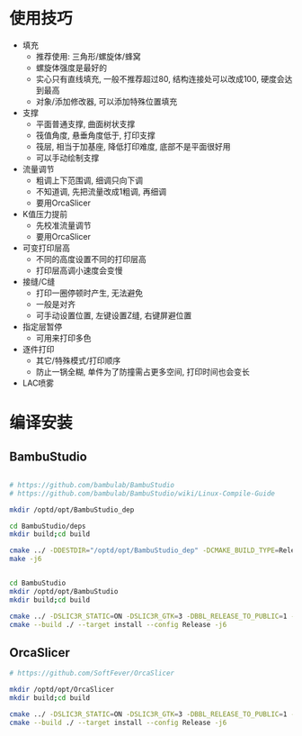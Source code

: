 # 使用技巧

- 填充
    - 推荐使用: 三角形/螺旋体/蜂窝
    - 螺旋体强度是最好的
    - 实心只有直线填充, 一般不推荐超过80, 结构连接处可以改成100, 硬度会达到最高
    - 对象/添加修改器, 可以添加特殊位置填充
- 支撑
    - 平面普通支撑, 曲面树状支撑
    - 筏值角度, 悬垂角度低于, 打印支撑
    - 筏层, 相当于加基座, 降低打印难度, 底部不是平面很好用
    - 可以手动绘制支撑
- 流量调节
    - 粗调上下范围调, 细调只向下调
    - 不知道调, 先把流量改成1粗调, 再细调
    - 要用OrcaSlicer
- K值压力提前
    - 先校准流量调节
    - 要用OrcaSlicer
- 可变打印层高
    - 不同的高度设置不同的打印层高
    - 打印层高调小速度会变慢
- 接缝/C缝
    - 打印一圈停顿时产生, 无法避免
    - 一般是对齐
    - 可手动设置位置, 左键设置Z缝, 右键屏避位置
- 指定层暂停
    - 可用来打印多色
- 逐件打印
    - 其它/特殊模式/打印顺序
    - 防止一锅全糊, 单件为了防撞需占更多空间, 打印时间也会变长
- LAC喷雾


# 编译安装

## BambuStudio

```bash

# https://github.com/bambulab/BambuStudio
# https://github.com/bambulab/BambuStudio/wiki/Linux-Compile-Guide

mkdir /optd/opt/BambuStudio_dep

cd BambuStudio/deps
mkdir build;cd build

cmake ../ -DDESTDIR="/optd/opt/BambuStudio_dep" -DCMAKE_BUILD_TYPE=Release -DDEP_WX_GTK3=1
make -j6


cd BambuStudio
mkdir /optd/opt/BambuStudio
mkdir build;cd build

cmake ../ -DSLIC3R_STATIC=ON -DSLIC3R_GTK=3 -DBBL_RELEASE_TO_PUBLIC=1 -DCMAKE_PREFIX_PATH="/optd/opt/BambuStudio_dep/usr/local" -DCMAKE_INSTALL_PREFIX="/optd/opt/BambuStudio" -DCMAKE_BUILD_TYPE=Release
cmake --build ./ --target install --config Release -j6
```

## OrcaSlicer

```bash
# https://github.com/SoftFever/OrcaSlicer

mkdir /optd/opt/OrcaSlicer
mkdir build;cd build

cmake ../ -DSLIC3R_STATIC=ON -DSLIC3R_GTK=3 -DBBL_RELEASE_TO_PUBLIC=1 -DCMAKE_PREFIX_PATH="/optd/opt/BambuStudio_dep/usr/local" -DCMAKE_INSTALL_PREFIX="/optd/opt/OrcaSlicer" -DCMAKE_BUILD_TYPE=Release
cmake --build ./ --target install --config Release -j6

```